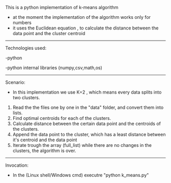 This is a python implementation of k-means algorithm

* at the moment the implementation of the algorithm works only for numbers
* it uses the Euclidean equation , to calculate the distance between the data point and the cluster centroid

------------------------------------------------------------------------------------------------------------

Technologies used:

-python

-python internal libraries (numpy,csv,math,os)


------------------------------------------------------------------------------------------------------------

Scenario:

* In this implementation we use K=2 , which means every data splits into two clusters.

1. Read the the files one by one in the "data" folder, and convert them into lists.
2. Find optimal centroids for each of the clusters.
3. Calculate distance between the certain data point and the centroids of the clusters.
4. Append the data point to the cluster, which has a least distance between it's centroid and the data point
5. Iterate trough the array (full_list) while there are no changes in the clusters, the algorithm is over.

------------------------------------------------------------------------------------------------------------

Invocation:

- In the (Linux shell/Windows cmd) executre "python k_means.py"
